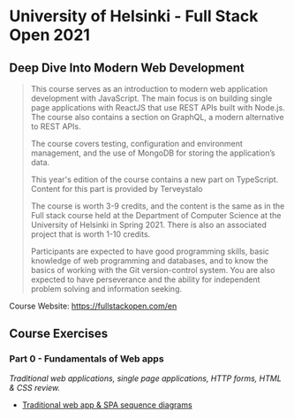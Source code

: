 # University of Helsinki - Full Stack Open 2021

## Deep Dive Into Modern Web Development

> This course serves as an introduction to modern web application development with JavaScript. The main focus is on building single page applications with ReactJS that use REST APIs built with Node.js. The course also contains a section on GraphQL, a modern alternative to REST APIs.
>
> The course covers testing, configuration and environment management, and the use of MongoDB for storing the application’s data.
>
> This year's edition of the course contains a new part on TypeScript. Content for this part is provided by Terveystalo
>
> The course is worth 3-9 credits, and the content is the same as in the Full stack course held at the Department of Computer Science at the University of Helsinki in Spring 2021. There is also an associated project that is worth 1-10 credits.
>
> Participants are expected to have good programming skills, basic knowledge of web programming and databases, and to know the basics of working with the Git version-control system. You are also expected to have perseverance and the ability for independent problem solving and information seeking.

Course Website: https://fullstackopen.com/en

## Course Exercises

### Part 0 - Fundamentals of Web apps
*Traditional web applications, single page applications, HTTP forms, HTML & CSS review.*

* [Traditional web app & SPA sequence diagrams](https://github.com/Jack-2077/FullStackOpen-2021/tree/main/part0)
